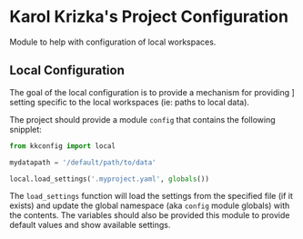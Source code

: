 # Karol Krizka's Project Configuration
Module to help with configuration of local workspaces.

## Local Configuration
The goal of the local configuration is to provide a mechanism for providing ]
setting specific to the local workspaces (ie: paths to local data).

The project should provide a module `config` that contains the following
snipplet:

```python
from kkconfig import local

mydatapath = '/default/path/to/data'

local.load_settings('.myproject.yaml', globals())
```

The `load_settings` function will load the settings from the specified file (if
it exists) and update the global namespace (aka `config` module globals) with
the contents. The variables should also be provided this module to provide
default values and show available settings.